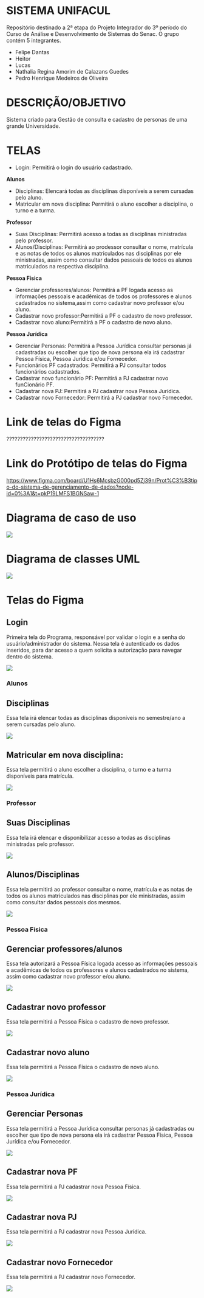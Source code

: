 # SISTEMA UNIFACUL
Repositório destinado a 2ª etapa do Projeto Integrador do 3º período do Curso de Análise e Desenvolvimento de Sistemas do Senac. O grupo contém 5 integrantes. 
- Felipe Dantas 
- Heitor 
- Lucas 
- Nathalia Regina Amorim de Calazans Guedes 
- Pedro Henrique Medeiros de Oliveira <br>


# DESCRIÇÃO/OBJETIVO
Sistema criado para Gestão de consulta e cadastro de personas de uma grande Universidade.

# TELAS
- Login: Permitirá o login do usuário cadastrado. <br>

**Alunos** 
- Disciplinas: Elencará todas as disciplinas disponíveis a serem cursadas pelo aluno.
- Matricular em nova disciplina: Permitirá o aluno escolher a disciplina, o turno e a turma.<br>

**Professor**  
- Suas Disciplinas: Permitirá acesso a todas as disciplinas ministradas pelo professor.
- Alunos/Disciplinas: Permitirá ao prodessor consultar o nome, matrícula e as notas de todos os alunos matriculados nas disciplinas por ele ministradas, assim como consultar dados pessoais de todos os alunos matriculados na respectiva disciplina.<br>

**Pessoa Física**
- Gerenciar professores/alunos: Permitirá a PF logada acesso as informações pessoais e acadêmicas de todos os professores e alunos cadastrados no sistema,assim como cadastrar novo professor e/ou aluno.
- Cadastrar novo professor:Permitirá a PF o cadastro de novo professor.
- Cadastrar novo aluno:Permitirá a PF o cadastro de novo aluno.<br>

**Pessoa Jurídica**
- Gerenciar Personas: Permitirá a Pessoa Jurídica consultar personas já cadastradas ou escolher que tipo de nova persona ela irá cadastrar Pessoa Física, Pessoa Jurídica e/ou Fornecedor.
- Funcionários PF cadastrados: Permitirá a PJ consultar todos funcionários cadastrados.
- Cadastrar novo funcionário PF: Permitirá a PJ cadastrar novo funCionário PF.
- Cadastrar nova PJ: Permitirá a PJ cadastrar nova Pessoa Jurídica.
- Cadastrar novo Fornecedor: Permitirá a PJ cadastrar novo Fornecedor.<br>

# Link de telas do Figma
????????????????????????????????????

# Link do Protótipo de telas do Figma
https://www.figma.com/board/U1Hs6McsbzG000pd5Zj39n/Prot%C3%B3tipo-do-sistema-de-gerenciamento-de-dados?node-id=0%3A1&t=pkP19LMFS1BGNSaw-1

# Diagrama de caso de uso
<img src="/img/DCU.png">

# Diagrama de classes UML
<img src="/img/DC.png">

# Telas do Figma 
## Login
<p> Primeira tela do Programa, responsável por validar o login e a senha do usuário/administrador do sistema. Nessa tela é autenticado os dados inseridos, para dar acesso a quem solicita a autorização para navegar dentro do sistema.</p>
<img src="/img/login.png">

### Alunos 
## Disciplinas
<p> Essa tela irá elencar todas as disciplinas disponíveis no semestre/ano a serem cursadas pelo aluno.</p>
<img src="/img/aluno_disc.png">

## Matricular em nova disciplina: 
<p>Essa tela permitirá o aluno escolher a disciplina, o turno e a turma disponíveis para matrícula.</p>
<img src="/img/aluno_matric_disc.png">

### Professor  
## Suas Disciplinas
<p> Essa tela irá elencar e disponibilizar acesso a todas as disciplinas ministradas pelo professor.</p>
<img src="/img/prof_disc.png">

## Alunos/Disciplinas
<p> Essa tela permitirá ao professor consultar o nome, matrícula e as notas de todos os alunos matriculados nas disciplinas por ele ministradas, assim como consultar dados pessoais dos mesmos.</p>
<img src="/img/prof_consultar_aluno.png">

### Pessoa Física
## Gerenciar professores/alunos 
<p> Essa tela autorizará a Pessoa Física logada acesso as informações pessoais e acadêmicas de todos os professores e alunos cadastrados no sistema, assim como cadastrar novo professor e/ou aluno.</p>
<img src="/img/prof_aluno_cadastrar.png">

## Cadastrar novo professor
<p> Essa tela permitirá a Pessoa Física o cadastro de novo professor.</p>
<img src="/img/prof_cadastrar.png">

## Cadastrar novo aluno
<p> Essa tela permitirá a Pessoa Física o cadastro de novo aluno.</p>
<img src="/img/aluno_cadastrar.png">

### Pessoa Jurídica
## Gerenciar Personas 
<p> Essa tela permitirá a Pessoa Jurídica consultar personas já cadastradas ou escolher que tipo de nova persona ela irá cadastrar Pessoa Física, Pessoa Jurídica e/ou Fornecedor.</p>
<img src="/img/PF_PJ_fornecedor_cadastrar.png">

## Cadastrar nova PF
<p> Essa tela permitirá a PJ cadastrar nova Pessoa Física.</p>
<img src="/img/PF_cadastrar.png">

## Cadastrar nova PJ
<p> Essa tela permitirá a PJ cadastrar nova Pessoa Jurídica.</p>
<img src="/img/PJ_cadastrar.png">

## Cadastrar novo Fornecedor
<p> Essa tela permitirá a PJ cadastrar novo Fornecedor.</p>
<img src="/img/fornecedor_cadastrar.png">
